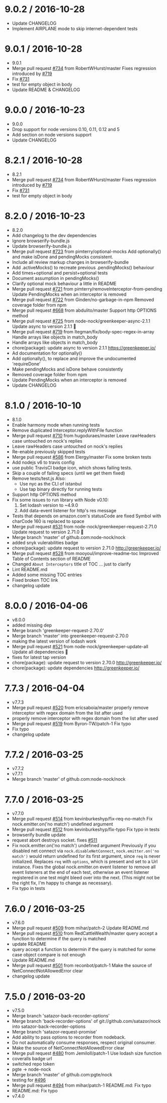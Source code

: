 9.0.2 / 2016-10-28
==================

  * Update CHANGELOG
  * Implement AIRPLANE mode to skip internet-dependent tests

9.0.1 / 2016-10-28
==================

  * 9.0.1
  * Merge pull request [#734](https://github.com/node-nock/nock/issues/734) from RobertWHurst/master
    Fixes regression introduced by [#719](https://github.com/node-nock/nock/issues/719)
  * Fix [#731](https://github.com/node-nock/nock/issues/731)
  * test for empty object in body
  * Update README & CHANGELOG

9.0.0 / 2016-10-23
==================

  * 9.0.0
  * Drop support for node versions 0.10, 0.11, 0.12 and 5
  * Add section on node versions support
  * Update CHANGELOG

8.2.1 / 2016-10-28
==================

  * 8.2.1
  * Merge pull request [#734](https://github.com/node-nock/nock/issues/734) from RobertWHurst/master
    Fixes regression introduced by [#719](https://github.com/node-nock/nock/issues/719)
  * Fix [#731](https://github.com/node-nock/nock/issues/731)
  * test for empty object in body

8.2.0 / 2016-10-23
==================

  * 8.2.0
  * Add changelog to the dev dependencies
  * Ignore browserify-bundle.js
  * Update browserify-bundle.js
  * Merge pull request [#723](https://github.com/node-nock/nock/issues/723) from pimterry/optional-mocks
    Add optionally() and make isDone and pendingMocks consistent.
  * Include all review markup changes in browserify-bundle
  * Add .activeMocks() to recreate previous .pendingMocks() behaviour
  * Add times+optional and persist+optional tests
  * Document assumption in pendingMocks()
  * Clarify optional mock behaviour a little in README
  * Merge pull request [#721](https://github.com/node-nock/nock/issues/721) from pimterry/removeInterceptor-from-pending
    Update PendingMocks when an interceptor is removed
  * Merge pull request [#722](https://github.com/node-nock/nock/issues/722) from Ginden/no-garbage-in-npm
    Removed coverage folder from npm
  * Merge pull request [#668](https://github.com/node-nock/nock/issues/668) from abdulito/master
    Support http OPTIONS method
  * Merge pull request [#725](https://github.com/node-nock/nock/issues/725) from node-nock/greenkeeper-async-2.1.1
    Update async to version 2.1.1 🚀
  * Merge pull request [#719](https://github.com/node-nock/nock/issues/719) from ltegman/fix/body-spec-regex-in-array
    Handle arrays like objects in match_body
  * Handle arrays like objects in match_body
  * chore(package): update async to version 2.1.1
    https://greenkeeper.io/
  * Ad documentation for optionally()
  * Add optionally(), to replace and improve the undocumented 'requireDone'
  * Make pendingMocks and isDone behave consistently
  * Removed coverage folder from npm
  * Update PendingMocks when an interceptor is removed
  * Update CHANGELOG

8.1.0 / 2016-10-10
==================

  * 8.1.0
  * Enable harmony mode when running tests
  * Remove duplicated Interceptor.replyWithFile function
  * Merge pull request [#710](https://github.com/node-nock/nock/issues/710) from hugoduraes/master
    Leave rawHeaders case untouched on nock's replies
  * Leave rawHeaders case untouched on nock's replies
  * Re-enable previously skipped tests
  * Merge pull request [#586](https://github.com/node-nock/nock/issues/586) from Elergy/master
    Fix some broken tests
  * Add nodejs v6 to travis config
  * use public TravisCI badge icon, which shows failing tests.
  * Skip a couple of failing specs (until we get them fixed)
  * Remove tests/test.js
    Also:
    - Use nyc as the CLI of istanbul
    - Use tap binary directly for running tests
  * Support http OPTIONS method
  * Fix some issues to run library with Node v0.10:
    1. Set lodash version to ~4.9.0
    2. Add data-event listener for http's res message
  * Tests that depends on amazon.com's statusCode are fixed
    Symbol with charCode 160 is replaced to space
  * Merge pull request [#531](https://github.com/node-nock/nock/issues/531) from node-nock/greenkeeper-request-2.71.0
    Update request to version 2.71.0 🚀
  * Merge branch 'master' of github.com:node-nock/nock
  * added snyk vulerabilities badge
  * chore(package): update request to version 2.71.0
    http://greenkeeper.io/
  * Merge pull request [#528](https://github.com/node-nock/nock/issues/528) from mooyoul/improve-readme-toc
    Improved Table of Contents section of README
  * Changed `About Interceptors` title of TOC
    ... just to clarify
  * Lint README.md
  * Added some missing TOC entries
  * Fixed broken TOC link
  * changelog update

8.0.0 / 2016-04-06
==================

  * v8.0.0
  * added missing dep
  * Merge branch 'greenkeeper-request-2.70.0'
  * Merge branch 'master' into greenkeeper-request-2.70.0
  * making the latest version of lodash work
  * Merge pull request [#521](https://github.com/node-nock/nock/issues/521) from node-nock/greenkeeper-update-all
    Update all dependencies 🌴
  * fixes for latest tap version
  * chore(package): update request to version 2.70.0
    http://greenkeeper.io/
  * chore(package): update dependencies
    http://greenkeeper.io/

7.7.3 / 2016-04-04
==================

  * v7.7.3
  * Merge pull request [#520](https://github.com/node-nock/nock/issues/520) from ericsaboia/master
    properly remove interceptor with regex domain from the list after used
  * properly remove interceptor with regex domain from the list after used
  * Merge pull request [#519](https://github.com/node-nock/nock/issues/519) from Byron-TW/patch-1
    Fix typo
  * Fix typo
  * changelog update

7.7.2 / 2016-03-25
==================

  * v7.7.2
  * v7.7.1
  * Merge branch 'master' of github.com:node-nock/nock

7.7.0 / 2016-03-25
==================

  * v7.7.0
  * Merge pull request [#514](https://github.com/node-nock/nock/issues/514) from kevinburkeshyp/fix-req-no-match
    Fix nock.emitter.on('no match') undefined argument
  * Merge pull request [#512](https://github.com/node-nock/nock/issues/512) from kevinburkeshyp/fix-typo
    Fix typo in tests
  * browserify bundle update
  * request abort destroys socket. fixes [#511](https://github.com/node-nock/nock/issues/511)
  * Fix nock.emitter.on('no match') undefined argument
    Previously if you disabled net connect via `nock.disableNetConnect`,
    `nock.emitter.on('no match')` would return undefined for its first argument,
    since `req` is never initialized. Replaces `req` with `options`, which is
    present and set to a Url instance.
    Fixes the global nock.emitter.on event listener to remove all event listeners
    at the end of each test, otherwise an event listener registered in one test
    might bleed over into the next.
    (This might not be the right fix, I'm happy to change as necessary).
  * Fix typo in tests

7.6.0 / 2016-03-25
==================

  * v7.6.0
  * Merge pull request [#509](https://github.com/node-nock/nock/issues/509) from mihar/patch-2
    Update README.md
  * Merge pull request [#510](https://github.com/node-nock/nock/issues/510) from RedCattleWealth/master
    query accept a function to determine if the query is matched
  * update README
  * query accept a function to determin if the query is matched
    for some case object compare is not enough
  * Update README.md
  * Merge pull request [#501](https://github.com/node-nock/nock/issues/501) from reconbot/patch-1
    Make the source of NetConnectNotAllowedError clear
  * changelog update

7.5.0 / 2016-03-20
==================

  * v7.5.0
  * Merge branch 'satazor-back-recorder-options'
  * Merge branch 'back-recorder-options' of git://github.com/satazor/nock into satazor-back-recorder-options
  * Merge branch 'satazor-request-promise'
  * Add ability to pass options to recorder from nodeback.
  * Do not automatically consume responses, respect original consumer.
  * Make the source of NetConnectNotAllowedError clear
  * Merge pull request [#480](https://github.com/node-nock/nock/issues/480) from JemiloII/patch-1
    Use lodash size function
  * coveralls badge url
  * switched repo token
  * pgte -> node-nock
  * Merge branch 'master' of github.com:pgte/nock
  * testing for [#496](https://github.com/node-nock/nock/issues/496)
  * Merge pull request [#494](https://github.com/node-nock/nock/issues/494) from mihar/patch-1
    README.md: Fix typo
  * README.md: Fix typo
  * v7.4.0
